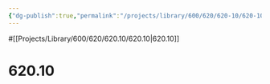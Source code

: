 ```yaml
---
{"dg-publish":true,"permalink":"/projects/library/600/620/620-10/620-10/","noteIcon":"0","created":"2024-01-24T15:24:09.131+09:00","updated":"2024-02-05T12:40:32.196+09:00"}
---
```


#[[Projects/Library/600/620/620.10/620.10\|620.10]]

# 620.10

